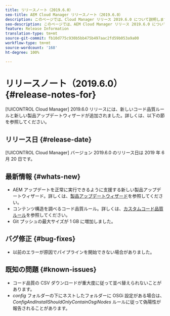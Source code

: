 ```yaml
---
title: リリースノート（2019.6.0）
seo-title: AEM Cloud Manager リリースノート（2019.6.0）
description: このページでは、Cloud Manager リリース 2019.6.0 について説明します。
seo-description: このページでは、AEM Cloud Manager リリース 2019.6.0 について説明します。
feature: Release Information
translation-type: tm+mt
source-git-commit: fb10d775c930b5bb475b497aac2fd59b053a9a00
workflow-type: tm+mt
source-wordcount: '168'
ht-degree: 100%

---
```


# リリースノート（2019.6.0） {#release-notes-for}

[!UICONTROL Cloud Manager] 2019.6.0 リリースには、新しいコード品質ルールと新しい製品アップデートウィザードが追加されました。詳しくは、以下の節を参照してください。

## リリース日 {#release-date}

[!UICONTROL Cloud Manager] バージョン 2019.6.0 のリリース日は 2019 年 6 月 20 日です。

## 最新情報 {#whats-new}

* AEM アップデートを正常に実行できるように支援する新しい製品アップデートウィザード。詳しくは、[製品アップデートウィザード](overview-productupdate-wizard.md)を参照してください。
* コンテンツ構造を調べるコード品質ルール。詳しくは、[カスタムコード品質ルール](custom-code-quality-rules.md)を参照してください。
* Git プッシュの最大サイズが 1 GB に増加しました。

## バグ修正 {#bug-fixes}

* 以前のエラーが原因でパイプラインを開始できない場合がありました。

## 既知の問題 {#known-issues}

* コード品質の CSV ダウンロードが重大度に従って並べ替えられないことがあります。
* *config* フォルダーの下にネストしたフォルダーに OSGi 設定がある場合は、*ConfigAndInstallShouldOnlyContainOsgiNodes* ルールに従って偽陽性が報告されることがあります。